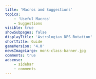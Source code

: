 ```yaml
---
title: 'Macros and Suggestions'
topics:
    - 'Useful Macros'
    - Suggestions
visible: true
showSubpages: false
displayTitle: 'Astrologian DPS Rotation'
shortTitle: Guide
gameVersion: '4.0'
newsImageLarge: monk-class-banner.jpg
comments: true
adsense:
    - sidebar
    - comments
---
```



